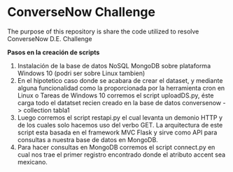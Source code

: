 # ConverseNow Challenge
The purpose of this repository is share the code utilized to resolve ConverseNow D.E. Challenge

<b>Pasos en la creación de scripts</b>

1. Instalación de la base de datos NoSQL MongoDB sobre plataforma Windows 10 (podri ser sobre Linux tambien)
2. En el hipotetico caso donde se acabara de crear el dataset, y mediante alguna funcionalidad como la proporcionada por la herramienta cron en Linux o Tareas de Windows    10 corremos el script uploadDS.py, éste carga todo el datatset recien creado en la base de datos conversenow -> collection tabla1
3. Luego corremos el script restapi.py el cual levanta un demonio HTTP y de los cuales solo hacemos uso del verbo GET. La arquitectura de este script esta basada en el      framework MVC Flask y sirve como API para consultas a nuestra base de datos en MongoDB.
4. Para hacer consultas en MongoDB corremos el script connect.py en cual nos trae el primer registro encontrado donde el atributo accent sea mexicano.
